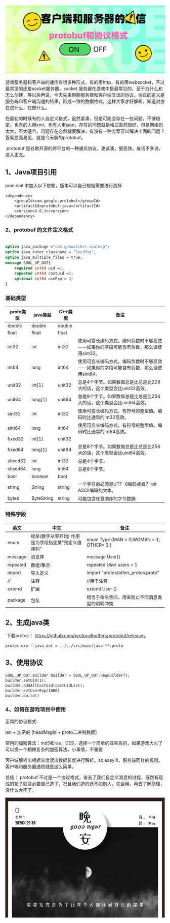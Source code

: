 ​		![](../../img/20200829/1.png)

​		游戏服务器和客户端的通信有很多种形式，有的用http，有的用websocket，不过最常见的还是socket服务器，socket 服务器在游戏中是最常见的，至于为什么和怎么创建，等以后再说，今天先来聊聊服务器和客户端交谈的协议。协议的定义是服务端和客户端沟通的结果，形成一致的数据格式，这样大家才好解析，知道对方在说什么，在做什么。

​	在最初的时候有的人自定义格式，虽然紧凑，但是可能会存在一些问题，不够稳定。也有的人用xml，也有人用json，存在的问题就是格式虽然很好，但是网络包太大，不太适合，问题存在必然就要解决，有没有一种方案可以解决上面的问题？答案显而易见，就是今天聊的protobuf。

​	protobuf 是谷歌开源的跨平台的一种通讯协议，更紧凑，更高效。废话不多说，进入正文。

## 1、Java项目引用

pom.xml 中加入以下依赖，版本可以自己根据需要进行选择

```
<dependency>
    <groupId>com.google.protobuf</groupId>
    <artifactId>protobuf-java</artifactId>
    <version>3.6.1</version>
</dependency>
```



### 2、protobuf 的文件定义格式

```protobuf

option java_package ="com.gamwatcher.soulmsg";
option java_outer_classname = "SoulMsg";
option java_multiple_files = true;
message SOUL_UP_OUT{
    required int64 uid =1;
    repeated int64 costuid =2;
    optional int64 useExp = 3;
}
```

### 基础类型

| .proto类型 | java类型   | C++类型 | 备注                                                         |
| ---------- | ---------- | ------- | ------------------------------------------------------------ |
| double     | double     | double  |                                                              |
| float      | float      | float   |                                                              |
| int32      | int        | int32   | 使用可变长编码方式。编码负数时不够高效——如果你的字段可能含有负数，那么请使用sint32。 |
| int64      | long       | int64   | 使用可变长编码方式。编码负数时不够高效——如果你的字段可能含有负数，那么请使用sint64。 |
| unit32     | int[1]     | unit32  | 总是4个字节。如果数值总是比总是比228大的话，这个类型会比uint32高效。 |
| unit64     | long[1]    | unit64  | 总是8个字节。如果数值总是比总是比256大的话，这个类型会比uint64高效。 |
| sint32     | int        | int32   | 使用可变长编码方式。有符号的整型值。编码时比通常的int32高效。 |
| sint64     | long       | int64   | 使用可变长编码方式。有符号的整型值。编码时比通常的int64高效。 |
| fixed32    | int[1]     | unit32  |                                                              |
| fixed64    | long[1]    | unit64  | 总是8个字节。如果数值总是比总是比256大的话，这个类型会比uint64高效。 |
| sfixed32   | int        | int32   | 总是4个字节。                                                |
| sfixed64   | long       | int64   | 总是8个字节。                                                |
| bool       | boolean    | bool    |                                                              |
| string     | String     | string  | 一个字符串必须是UTF-8编码或者7-bit ASCII编码的文本。         |
| bytes      | ByteString | string  | 可能包含任意顺序的字节数据                                   |

### 特殊字段

| 英文     | 中文                                                | 备注                                           |
| -------- | --------------------------------------------------- | ---------------------------------------------- |
| enum     | 枚举(数字从零开始) 作用是为字段指定某”预定义值序列” | enum Type {MAN = 0;WOMAN = 1; OTHER= 3;}       |
| message  | 消息体                                              | message User{}                                 |
| repeated | 数组/集合                                           | repeated User users  = 1                       |
| import   | 导入定义                                            | import "protos/other_protos.proto"             |
| //       | 注释                                                | //用于注释                                     |
| extend   | 扩展                                                | extend User {}                                 |
| package  | 包名                                                | 相当于命名空间，用来防止不同消息类型的明明冲突 |

## 2、生成java类

​	下载protoc： https://github.com/protocolbuffers/protobuf/releases 

```
protoc.exe --java_out = ../../src/main/java **.proto
```

## 3、使用协议

```
SOUL_UP_OUT.Builder builder = SOUL_UP_OUT.newBuilder();
builder.setUid(1);
builder.addAllCostUid(costUidList);
builder.setUserExp(1000)
builder.build()
```

### 4、如何在游戏项目中使用

正常的协议格式:

len + 加密的 [headMsgId + proto二进制数据]

常用的加密算法：md5和rsa，DES，选择一个简单的效率高的，如果游戏大火了可以换一个稍微复杂的加密算法，小事情，不重要

客户端解析出根据长度读出数据长度进行解析。so easy!!!，服务端同样的规则。客户端和服务器通信就是这么简单。

总结： protobuf 不过是一个协议格式，省去了我们自定义消息的过程，既然有现成的轮子就没必要自己造了，况且我们造的还不如别人，先会用，再去了解原理，没什么大不了。

![](../../img/20200829/2.png)
